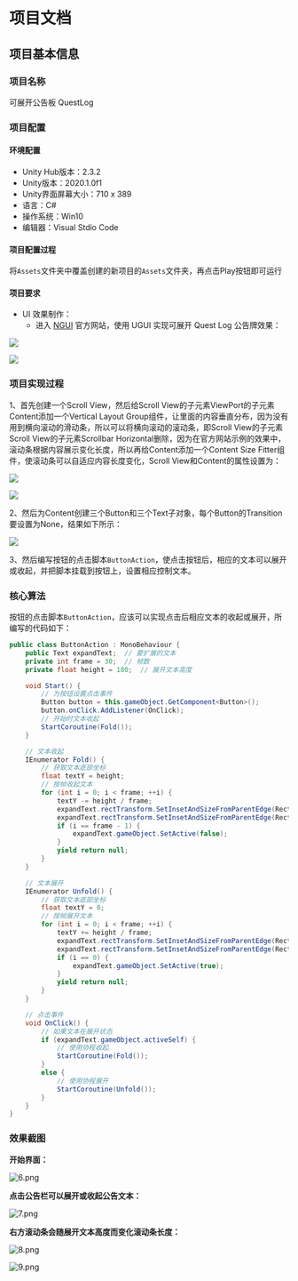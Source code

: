 # 项目文档

## 项目基本信息

### 项目名称

可展开公告板 QuestLog

### 项目配置

#### 环境配置

+ Unity Hub版本：2.3.2
+ Unity版本：2020.1.0f1
+ Unity界面屏幕大小：710 x 389
+ 语言：C#
+ 操作系统：Win10
+ 编辑器：Visual Stdio Code

#### 项目配置过程

将`Assets`文件夹中覆盖创建的新项目的`Assets`文件夹，再点击Play按钮即可运行

#### 项目要求

+ UI 效果制作：
  + 进入 [NGUI](http://www.tasharen.com/?page_id=140) 官方网站，使用 UGUI 实现可展开 Quest Log 公告牌效果：

![](./Image/1.png)

![](./Image/2.png)

### 项目实现过程

1、首先创建一个Scroll View，然后给Scroll View的子元素ViewPort的子元素Content添加一个Vertical Layout Group组件，让里面的内容垂直分布，因为没有用到横向滚动的滑动条，所以可以将横向滚动的滚动条，即Scroll View的子元素Scroll View的子元素Scrollbar Horizontal删除，因为在官方网站示例的效果中，滚动条根据内容展示变化长度，所以再给Content添加一个Content Size Fitter组件，使滚动条可以自适应内容长度变化，Scroll View和Content的属性设置为：

![](./Image/3.png)

![](./Image/4.png)

2、然后为Content创建三个Button和三个Text子对象，每个Button的Transition要设置为None，结果如下所示：

![](./Image/5.png)

3、然后编写按钮的点击脚本`ButtonAction`，使点击按钮后，相应的文本可以展开或收起，并把脚本挂载到按钮上，设置相应控制文本。

### 核心算法

按钮的点击脚本`ButtonAction`，应该可以实现点击后相应文本的收起或展开，所编写的代码如下：

```C#
public class ButtonAction : MonoBehaviour {
    public Text expandText;  // 要扩展的文本
    private int frame = 30;  // 帧数
    private float height = 180;  // 展开文本高度

    void Start() {
		// 为按钮设置点击事件
        Button button = this.gameObject.GetComponent<Button>();
        button.onClick.AddListener(OnClick);
		// 开始时文本收起
        StartCoroutine(Fold());
    }

	// 文本收起
    IEnumerator Fold() {
		// 获取文本底部坐标
        float textY = height;
		// 按帧收起文本
        for (int i = 0; i < frame; ++i) {
            textY -= height / frame;
            expandText.rectTransform.SetInsetAndSizeFromParentEdge(RectTransform.Edge.Right, 0, expandText.rectTransform.sizeDelta.x);
            expandText.rectTransform.SetInsetAndSizeFromParentEdge(RectTransform.Edge.Bottom, 0, textY);
            if (i == frame - 1) {
                expandText.gameObject.SetActive(false);
            }
            yield return null;
        }
    }

	// 文本展开
    IEnumerator Unfold() {
		// 获取文本底部坐标
        float textY = 0;
		// 按帧展开文本
        for (int i = 0; i < frame; ++i) {
            textY += height / frame;
            expandText.rectTransform.SetInsetAndSizeFromParentEdge(RectTransform.Edge.Right, 0, expandText.rectTransform.sizeDelta.x);
            expandText.rectTransform.SetInsetAndSizeFromParentEdge(RectTransform.Edge.Bottom, 0, textY);
            if (i == 0) {
                expandText.gameObject.SetActive(true);
            }
            yield return null;
        }
    }

	// 点击事件
    void OnClick() {
		// 如果文本在展开状态
        if (expandText.gameObject.activeSelf) {
			// 使用协程收起
            StartCoroutine(Fold());
        }
        else {
			// 使用协程展开
            StartCoroutine(Unfold());
        }
    }
}
```

### 效果截图

**开始界面：**

![6.png](./Image/6.png)

**点击公告栏可以展开或收起公告文本：**

![7.png](./Image/7.png)

**右方滚动条会随展开文本高度而变化滚动条长度：**

![8.png](./Image/8.png)

![9.png](./Image/9.png)
